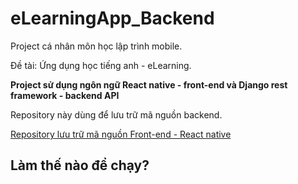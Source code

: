 # eLearningApp_Backend
Project cá nhân môn học lập trình mobile.

Đề tài: Ứng dụng học tiếng anh - eLearning.

<b>Project sử dụng ngôn ngữ React native - front-end và Django rest framework - backend API</b>

Repository này dùng để lưu trữ mã nguồn backend.

[Repository lưu trữ mã nguồn Front-end - React native](https://github.com/ManhTuongNguyen/eLearningApp)

## Làm thế nào để chạy?
